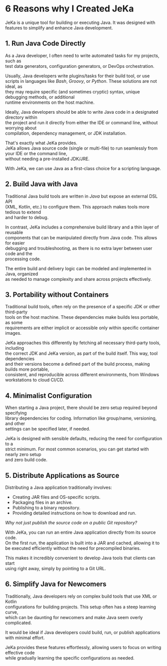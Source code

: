 # 6 Reasons why I Created JeKa

JeKa is a unique tool for building or executing Java. It was designed with features to simplify and enhance Java development.

## 1. Run Java Code Directly
As a Java developer, I often need to write automated tasks for my projects, such as  
test data generators, configuration generators, or DevOps orchestration.

Usually, Java developers write plugins/tasks for their build tool, or use  
scripts in languages like *Bash*, *Groovy*, or *Python*. These solutions are not ideal, as  
they may require specific (and sometimes cryptic) syntax, unique debugging methods, or additional  
runtime environments on the host machine.

Ideally, Java developers should be able to write Java code in a designated directory within  
the project and run it directly from either the IDE or command line, without worrying about  
compilation, dependency management, or JDK installation.

That's exactly what JeKa provides.  
JeKa allows Java source code (single or multi-file) to run seamlessly from your IDE or the command line,  
without needing a pre-installed JDK/JRE.

With JeKa, we can use Java as a first-class choice for a scripting language.

## 2. Build Java with Java
Traditional Java build tools are written in *Java* but expose an external DSL API  
(XML, Kotlin, etc.) to configure them. This approach makes tools more tedious to extend  
and harder to debug.

In contrast, JeKa includes a comprehensive build library and a thin layer of reusable  
components that can be manipulated directly from Java code. This allows for easier  
debugging and troubleshooting, as there is no extra layer between user code and the  
processing code.

The entire build and delivery logic can be modeled and implemented in Java, organized  
as needed to manage complexity and share across projects effectively.

## 3. Portability without Containers
Traditional build tools, often rely on the presence of a specific JDK or other third-party  
tools on the host machine. These dependencies make builds less portable, as some  
requirements are either implicit or accessible only within specific container images.

JeKa approaches this differently by fetching all necessary third-party tools, including  
the correct JDK and JeKa version, as part of the build itself. This way, tool dependencies  
and their versions become a defined part of the build process, making builds more portable,  
consistent, and reproducible across different environments, from Windows workstations to cloud CI/CD. 


## 4. Minimalist Configuration
When starting a Java project, there should be zero setup required beyond specifying  
library dependencies for coding. Information like group/name, versioning, and other  
settings can be specified later, if needed.

JeKa is designed with sensible defaults, reducing the need for configuration to a  
strict minimum. For most common scenarios, you can get started with nearly zero setup  
and zero build code.

## 5. Distribute Applications as Source
Distributing a Java application traditionally involves:
- Creating JAR files and OS-specific scripts.
- Packaging files in an archive.
- Publishing to a binary repository.
- Providing detailed instructions on how to download and run.

*Why not just publish the source code on a public Git repository?*

With JeKa, you can run an entire Java application directly from its source code.  
On the first run, the application is built into a JAR and cached, allowing it to  
be executed efficiently without the need for precompiled binaries.

This makes it incredibly convenient to develop Java tools that clients can start  
using right away, simply by pointing to a Git URL.

## 6. Simplify Java for Newcomers
Traditionally, Java developers rely on complex build tools that use XML or Kotlin  
configurations for building projects. This setup often has a steep learning curve,  
which can be daunting for newcomers and make Java seem overly complicated.

It would be ideal if Java developers could build, run, or publish applications with minimal effort.

JeKa provides these features effortlessly, allowing users to focus on writing effective code  
while gradually learning the specific configurations as needed.






